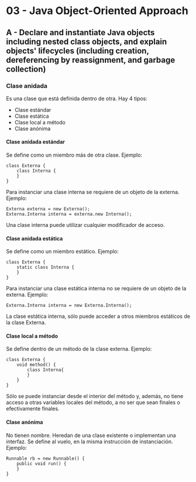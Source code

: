 # 03 - Java Object-Oriented Approach
## A - Declare and instantiate Java objects including nested class objects, and explain objects' lifecycles (including creation, dereferencing by reassignment, and garbage collection)

### Clase anidada
Es una clase que está definida dentro de otra. Hay 4 tipos:
* Clase estándar
* Clase estática
* Clase local a método
* Clase anónima

#### Clase anidada estándar
Se define como un miembro más de otra clase. Ejemplo:
```
class Externa {
    class Interna {
    }
}
```
Para instanciar una clase interna se requiere de un objeto de la externa. Ejemplo:
```
Externa externa = new Externa();
Externa.Interna interna = externa.new Interna(); 
```
Una clase interna puede utilizar cualquier modificador de acceso.

#### Clase anidada estática
Se define como un miembro estático. Ejemplo:
```
class Externa {
    static class Interna {
    }
}
```
Para instanciar una clase estática interna no se requiere de un objeto de la externa. Ejemplo:
```
Externa.Interna interna = new Externa.Interna();
```
La clase estática interna, sólo puede acceder a otros miembros estáticos de la clase Externa.

#### Clase local a método
Se define dentro de un método de la clase externa. Ejemplo:
```
class Externa {
    void method() {
        class Interna{
        }
    }
}
```
Sólo se puede instanciar desde el interior del método y, además, no tiene acceso a otras variables locales del método, a no ser que sean finales o efectivamente finales.

#### Clase anónima
No tienen nombre. Heredan de una clase existente o implementan una interfaz. Se define al vuelo, en la misma instrucción de instanciación. Ejemplo:
```
Runnable rb = new Runnable() {
    public void run() {
    }
}
```